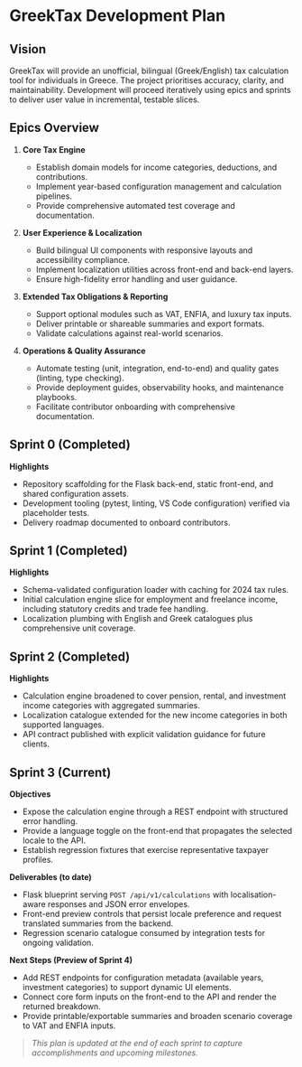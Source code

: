 # GreekTax Development Plan

## Vision
GreekTax will provide an unofficial, bilingual (Greek/English) tax calculation
tool for individuals in Greece. The project prioritises accuracy, clarity, and
maintainability. Development will proceed iteratively using epics and sprints to
deliver user value in incremental, testable slices.

## Epics Overview

1. **Core Tax Engine**
   - Establish domain models for income categories, deductions, and
     contributions.
   - Implement year-based configuration management and calculation pipelines.
   - Provide comprehensive automated test coverage and documentation.

2. **User Experience & Localization**
   - Build bilingual UI components with responsive layouts and accessibility
     compliance.
   - Implement localization utilities across front-end and back-end layers.
   - Ensure high-fidelity error handling and user guidance.

3. **Extended Tax Obligations & Reporting**
   - Support optional modules such as VAT, ENFIA, and luxury tax inputs.
   - Deliver printable or shareable summaries and export formats.
   - Validate calculations against real-world scenarios.

4. **Operations & Quality Assurance**
   - Automate testing (unit, integration, end-to-end) and quality gates
     (linting, type checking).
   - Provide deployment guides, observability hooks, and maintenance playbooks.
   - Facilitate contributor onboarding with comprehensive documentation.

## Sprint 0 (Completed)

**Highlights**
- Repository scaffolding for the Flask back-end, static front-end, and shared
  configuration assets.
- Development tooling (pytest, linting, VS Code configuration) verified via
  placeholder tests.
- Delivery roadmap documented to onboard contributors.

## Sprint 1 (Completed)

**Highlights**
- Schema-validated configuration loader with caching for 2024 tax rules.
- Initial calculation engine slice for employment and freelance income,
  including statutory credits and trade fee handling.
- Localization plumbing with English and Greek catalogues plus comprehensive
  unit coverage.

## Sprint 2 (Completed)

**Highlights**
- Calculation engine broadened to cover pension, rental, and investment income
  categories with aggregated summaries.
- Localization catalogue extended for the new income categories in both
  supported languages.
- API contract published with explicit validation guidance for future clients.

## Sprint 3 (Current)

**Objectives**
- Expose the calculation engine through a REST endpoint with structured error
  handling.
- Provide a language toggle on the front-end that propagates the selected
  locale to the API.
- Establish regression fixtures that exercise representative taxpayer profiles.

**Deliverables (to date)**
- Flask blueprint serving `POST /api/v1/calculations` with localisation-aware
  responses and JSON error envelopes.
- Front-end preview controls that persist locale preference and request
  translated summaries from the backend.
- Regression scenario catalogue consumed by integration tests for ongoing
  validation.

**Next Steps (Preview of Sprint 4)**
- Add REST endpoints for configuration metadata (available years, investment
  categories) to support dynamic UI elements.
- Connect core form inputs on the front-end to the API and render the returned
  breakdown.
- Provide printable/exportable summaries and broaden scenario coverage to VAT
  and ENFIA inputs.

> _This plan is updated at the end of each sprint to capture accomplishments_
> _and upcoming milestones._
